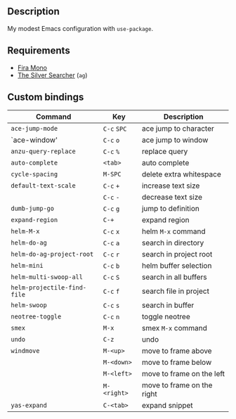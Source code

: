 ## Description

My modest Emacs configuration with `use-package`.

## Requirements

* [Fira Mono](https://fonts.google.com/specimen/Fira+Mono)
* [The Silver Searcher](https://github.com/ggreer/the_silver_searcher) (`ag`)

## Custom bindings

| Command                     | Key         | Description                |
| --------------------------- | ----------- | -------------------------- |
| `ace-jump-mode`             | `C-c` `SPC` | ace jump to character      |
| `ace-window'                | `C-c` `o`   | ace jump to window         |
| `anzu-query-replace`        | `C-c` `%`   | replace query              |
| `auto-complete`             | `<tab> `    | auto complete              |
| `cycle-spacing`             | `M-SPC`     | delete extra whitespace    |
| `default-text-scale`        | `C-c` `+`   | increase text size         |
|                             | `C-c` `-`   | decrease text size         |
| `dumb-jump-go`              | `C-c` `g`   | jump to definition         |
| `expand-region`             | `C-+`       | expand region              |
| `helm-M-x`                  | `C-c` `x`   | helm `M-x` command         |
| `helm-do-ag`                | `C-c` `a`   | search in directory        |
| `helm-do-ag-project-root`   | `C-c` `r`   | search in project root     |
| `helm-mini`                 | `C-c` `b`   | helm buffer selection      |
| `helm-multi-swoop-all`      | `C-c` `S`   | search in all buffers      |
| `helm-projectile-find-file` | `C-c` `f`   | search file in project     |
| `helm-swoop`                | `C-c` `s`   | search in buffer           |
| `neotree-toggle`            | `C-c` `n`   | toggle neotree             |
| `smex`                      | `M-x`       | smex `M-x` command         |
| `undo`                      | `C-z`       | undo                       |
| `windmove`                  | `M-<up>`    | move to frame above        |
|                             | `M-<down>`  | move to frame below        |
|                             | `M-<left>`  | move to frame on the left  |
|                             | `M-<right>` | move to frame on the right |
| `yas-expand`                | `C-<tab>`   | expand snippet             |

